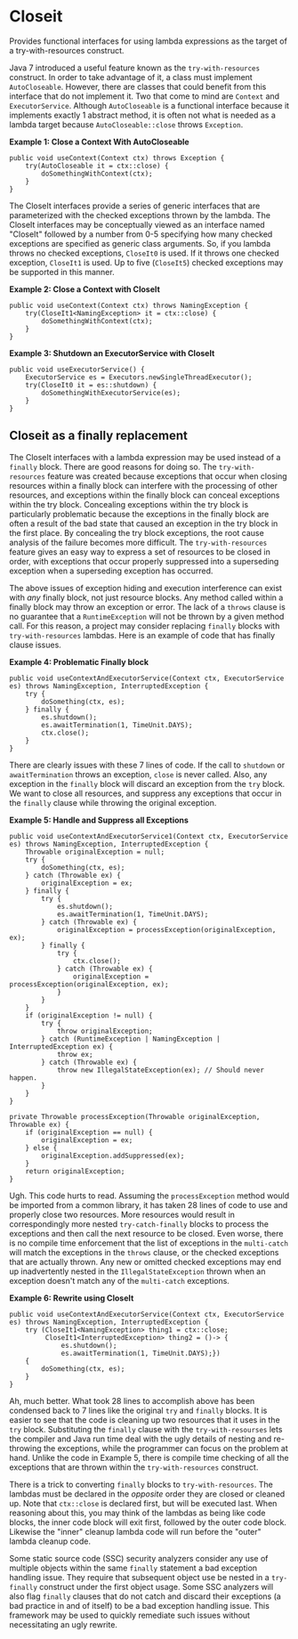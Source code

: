 # Closeit
Provides functional interfaces for using lambda expressions as the target of a try-with-resources construct.

Java 7 introduced a useful feature known as the `try-with-resources` construct. In order to take advantage of it, a class must implement `AutoCloseable`. However, there are classes that could benefit from this interface that do not implement it. Two that come to mind are `Context` and `ExecutorService`. Although `AutoCloseable` is a functional interface because it implements exactly 1 abstract method, it is often not what is needed as a lambda target because `AutoCloseable::close` throws `Exception`. 

**Example 1: Close a Context With AutoCloseable**
  
    public void useContext(Context ctx) throws Exception {
        try(AutoCloseable it = ctx::close) {
            doSomethingWithContext(ctx);
        }
    }

The CloseIt interfaces provide a series of generic interfaces that are parameterized with the checked exceptions thrown by the lambda. The CloseIt interfaces may be conceptually viewed as an interface named "CloseIt" followed by a number from 0-5 specifying how many checked exceptions are specified as generic class arguments. So, if you lambda throws no checked exceptions, `CloseIt0` is used. If it throws one checked exception, `CloseIt1` is used. Up to five (`CloseIt5`) checked exceptions may be supported in this manner.

**Example 2: Close a Context with CloseIt**
  
    public void useContext(Context ctx) throws NamingException {
        try(CloseIt1<NamingException> it = ctx::close) {
            doSomethingWithContext(ctx);
        }
    }

**Example 3: Shutdown an ExecutorService with CloseIt**
  
    public void useExecutorService() {
        ExecutorService es = Executors.newSingleThreadExecutor();
        try(CloseIt0 it = es::shutdown) {
            doSomethingWithExecutorService(es);
        }
    }

## Closeit as a finally replacement

The CloseIt interfaces with a lambda expression may be used instead of a `finally` block.  There are good reasons for doing so.  The `try-with-resources` feature was created because exceptions that occur when closing resources within a finally block can interfere with the processing of other resources, and exceptions within the finally block can conceal exceptions within the try block.  Concealing exceptions within the try block is particularly problematic because the exceptions in the finally block are often a result of the bad state that caused an exception in the try block in the first place.  By concealing the try block exceptions, the root cause analysis of the failure becomes more difficult.  The `try-with-resources` feature gives an easy way to express a set of resources to be closed in order, with exceptions that occur properly suppressed into a superseding exception when a superseding exception has occurred.

The above issues of exception hiding and execution interference can exist with *any* finally block, not just resource blocks.  Any method called within a finally block may throw an exception or error.  The lack of a `throws` clause is no guarantee that a `RuntimeException` will not be thrown by a given method call.  For this reason, a project may consider replacing `finally` blocks with `try-with-resources` lambdas.  Here is an example of code that has finally clause issues.

**Example 4: Problematic Finally block**

    public void useContextAndExecutorService(Context ctx, ExecutorService es) throws NamingException, InterruptedException {
        try {
            doSomething(ctx, es);
        } finally {
            es.shutdown();
            es.awaitTermination(1, TimeUnit.DAYS);
            ctx.close();
        }
    }

There are clearly issues with these 7 lines of code.  If the call to `shutdown` or `awaitTermination` throws an exception, `close` is never called.  Also, any exception in the `finally` block will discard an exception from the `try` block.  We want to close all resources, and suppress any exceptions that occur in the `finally` clause while throwing the original exception.

**Example 5: Handle and Suppress all Exceptions**

    public void useContextAndExecutorService1(Context ctx, ExecutorService es) throws NamingException, InterruptedException {
        Throwable originalException = null;
        try {
            doSomething(ctx, es);
        } catch (Throwable ex) {
            originalException = ex;
        } finally {
            try {
                es.shutdown();
                es.awaitTermination(1, TimeUnit.DAYS);
            } catch (Throwable ex) {
                originalException = processException(originalException, ex);
            } finally {
                try {
                    ctx.close();
                } catch (Throwable ex) {
                    originalException = processException(originalException, ex);
                }
            }
        }
        if (originalException != null) {
            try {
                throw originalException;
            } catch (RuntimeException | NamingException | InterruptedException ex) {
                throw ex;
            } catch (Throwable ex) {
                throw new IllegalStateException(ex); // Should never happen.
            }
        }
    }

    private Throwable processException(Throwable originalException, Throwable ex) {
        if (originalException == null) {
            originalException = ex;
        } else {
            originalException.addSuppressed(ex);
        }
        return originalException;
    }

Ugh.  This code hurts to read.  Assuming the `processException` method would be imported from a common library, it has taken 28 lines of code to use and properly close two resources.  More resources would result in correspondingly more nested `try-catch-finally` blocks to process the exceptions and then call the next resource to be closed.  Even worse, there is no compile time enforcement that the list of exceptions in the `multi-catch` will match the exceptions in the `throws` clause, or the checked exceptions that are actually thrown.  Any new or omitted checked exceptions may end up inadvertently nested in the `IllegalStateException` thrown when an exception doesn't match any of the `multi-catch` exceptions.

**Example 6: Rewrite using CloseIt**

    public void useContextAndExecutorService(Context ctx, ExecutorService es) throws NamingException, InterruptedException {
        try (CloseIt1<NamingException> thing1 = ctx::close;
             CloseIt1<InterruptedException> thing2 = ()-> {
                 es.shutdown();
                 es.awaitTermination(1, TimeUnit.DAYS);}) 
        {
            doSomething(ctx, es);
        }
    }

Ah, much better.  What took 28 lines to accomplish above has been condensed back to 7 lines like the original `try` and `finally` blocks.  It is easier to see that the code is cleaning up two resources that it uses in the `try` block.  Substituting the `finally` clause with the `try-with-resourses` lets the compiler and Java run time deal with the ugly details of nesting and re-throwing the exceptions, while the programmer can focus on the problem at hand. Unlike the code in Example 5, there is compile time checking of all the exceptions that are thrown within the `try-with-resources` construct.  

There is a trick to converting `finally` blocks to `try-with-resources`.  The lambdas must be declared in the *opposite* order they are closed or cleaned up.  Note that `ctx::close` is declared first, but will be executed last.  When reasoning about this, you may think of the lambdas as being like code blocks, the inner code block will exit first, followed by the outer code block.  Likewise the "inner" cleanup lambda code will run before the "outer" lambda cleanup code.

Some static source code (SSC) security analyzers consider any use of multiple objects within the same `finally` statement a bad exception handling issue.  They require that subsequent object use be nested in a `try-finally` construct under the first object usage.  Some SSC analyzers will also flag `finally` clauses that do not catch and discard their exceptions (a bad practice in and of itself) to be a bad exception handling issue.  This framework may be used to quickly remediate such issues without necessitating an ugly rewrite.